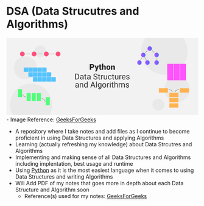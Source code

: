 # DSA (Data Strucutres and Algorithms)
![alt text](images/image.png)
    - Image Reference: [GeeksForGeeks](https://media.geeksforgeeks.org/wp-content/uploads/20211118125839/PythonDataStructuresandAlgorithms.png)

    
- A repository where I take notes and add files as I continue to become proficient in using Data Structures and applying Algorithms
- Learning (actually refreshing my knowledge) about Data Strcutres and Algorithms
- Implementing and making sense of all Data Structures and Algorithms including implentation, best usage and runtime
- Using [Python](https://www.python.org/) as it is the most easiest language when it comes to using Data Structures and writing Algorithms
- Will Add PDF of my notes that goes more in depth about each Data Structure and Algorithm soon
    - Reference(s) used for my notes: [GeeksForGeeks](https://www.geeksforgeeks.org/python-data-structures-and-algorithms/)
